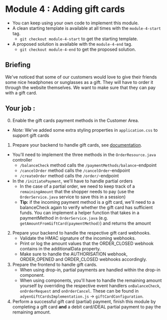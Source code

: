 # Module 4 : Adding gift cards

* You can keep using your own code to implement this module.
* A clean starting template is available at all times with the `module-4-start` tag.
    * `git checkout module-4-start` to get the starting template.
* A proposed solution is available with the `module-4-end` tag.
    * `git checkout module-4-end` to get the proposed solution.

## Briefing

We've noticed that some of our customers would love to give their friends some nice headphones or sunglasses as a gift.
They will have to order it through the website themselves. We want to make sure that they can pay with a gift card.

## Your job :

0. Enable the gift cards payment methods in the Customer Area.
  * *Note:* We've added some extra styling properties in `application.css` to support gift cards
1. Prepare your backend to handle gift cards, see [documentation](https://docs.adyen.com/payment-methods/gift-cards/).
  * You'll need to implement the three methods  in the `OrderResource.java` controller
    * `/balanceCheck` method calls the `/paymentMethods/balance`-endpoint
    * `/cancelOrder` method calls the `/cancelOrder`-endpoint
    * `/createOrder` method calls the `/order/`-endpoint
  * In the `/initiatePayment`, we'll have to handle partial orders
    * In the case of a partial order, we need to keep track of a `remainingAmount` that the shopper needs to pay (use the `OrderService.java` service to save this in a session)
    * **Tip:** if the incoming payment method is a gift card, we'll need to a balanceCheck again to verify whether the gift card has sufficient funds.
     You can implement a helper function that takes in a paymentMethod in `OrderService.java` (e.g. `getAmountFromGiftCard(paymentMethod)`) and returns the amount
2. Prepare your backend to handle the respective gift card webhooks.
    * Validate the HMAC signature of the incoming webhooks.
    * Print or log the amount values that the ORDER_CLOSED webhook contains in the additionalData property.
    * Make sure to handle the AUTHORISATION webhook, ORDER_OPENED and ORDER_CLOSED webhooks accordingly.
3. Prepare the frontend to handle gift cards.
    * When using drop-in, partial payments are handled within the drop-in component.
    * When using components, you'll have to handle the remaining amount yourself by overriding the respective event handlers `onBalanceCheck`, `onOrderRequest` and `onOrderCancel`.
      These can be found in `adyenGiftCardsImplementation.js` -> `giftCardConfiguration`.
4. Perform a successful gift card (partial) payment, finish this module by completing a gift card **and** a debit card/iDEAL partial payment to pay the remaining amount. 

